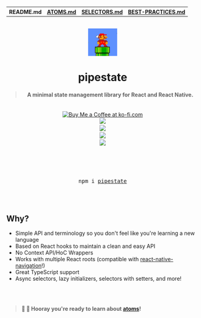 <table>
<tr>
<th>README.md</th>
<th><a href="./ATOMS.md">ATOMS.md</a></th>
<th><a href="./SELECTORS.md">SELECTORS.md</a></th>
<th><a href="./BEST-PRACTICES.md">BEST-PRACTICES.md</a></th>
</tr>
</table>

<br />

<div align="center">
  <img align="center" src="img/mario.png" width="15%">
  <br />
  <h1 align="center">pipestate</h1>
  <blockquote><h4>A minimal state management library for React and React Native.</h4></blockquote>
  <br />
  <a href='https://ko-fi.com/F1F8CLXG' target='_blank'><img height='36' style='border:0px;height:36px;' src='https://az743702.vo.msecnd.net/cdn/kofi2.png?v=0' border='0' alt='Buy Me a Coffee at ko-fi.com' /></a>
  <br />
  <a href="https://www.npmjs.com/package/pipestate"><img src="https://img.shields.io/npm/v/pipestate?color=%235d91fe"</a>
  <br />
  <a href="https://www.npmjs.com/package/pipestate"><img src="https://img.shields.io/npm/dt/pipestate?color=%235d91fe"</a>
  <br />
  <a href="https://github.com/mrousavy?tab=followers"><img src="https://img.shields.io/github/followers/mrousavy?label=Follow%20%40mrousavy&style=social"></a>
  <br />
  <a href="https://twitter.com/mrousavy"><img src="https://img.shields.io/twitter/follow/mrousavy?label=Follow%20%40mrousavy&style=social"></a>
  <br />
  <br />
  <br />
  <br />
  <br />
  <pre>npm i <a href="https://www.npmjs.com/package/pipestate">pipestate</a></pre>
  <br />
</div>

<br/>

## Why?

* Simple API and terminology so you don't feel like you're learning a new language
* Based on React hooks to maintain a clean and easy API
* No Context API/HoC Wrappers
* Works with multiple React roots (compatible with [react-native-navigation](http://github.com/wix/react-native-navigation)!)
* Great TypeScript support
* Async selectors, lazy initializers, selectors with setters, and more!

<br />
<br />

> **🎉 🥳 Hooray you're ready to learn about [atoms](ATOMS.md)!**
